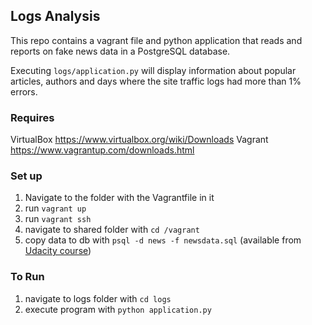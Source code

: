 ## Logs Analysis

This repo contains a vagrant file and python application that reads and reports on fake news data in a PostgreSQL database.

Executing `logs/application.py` will display information about popular articles, authors and days where the site traffic logs had more than 1% errors.

### Requires

VirtualBox https://www.virtualbox.org/wiki/Downloads
Vagrant https://www.vagrantup.com/downloads.html

### Set up

1. Navigate to the folder with the Vagrantfile in it
2. run `vagrant up`
3. run `vagrant ssh`
4. navigate to shared folder with `cd /vagrant`
5. copy data to db with `psql -d news -f newsdata.sql` (available from [Udacity course](https://d17h27t6h515a5.cloudfront.net/topher/2016/August/57b5f748_newsdata/newsdata.zip))

### To Run
1. navigate to logs folder with `cd logs`
2. execute program with `python application.py`

